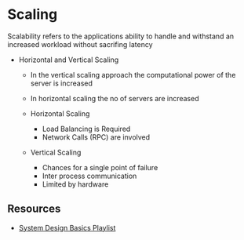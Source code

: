 # Scaling 

Scalability refers to the applications ability to handle and withstand an increased workload without sacrifing latency

- Horizontal and Vertical Scaling 
    - In the vertical scaling approach the computational power of the server is increased
    - In horizontal scaling the no of servers are increased

    - Horizontal Scaling 
        - Load Balancing is Required 
        - Network Calls (RPC) are involved 

    - Vertical Scaling 
        - Chances for a single point of failure
        - Inter process communication
        - Limited by hardware 


## Resources 

- [System Design Basics Playlist](https://www.youtube.com/watch?v=xpDnVSmNFX0&list=PLMCXHnjXnTnvo6alSjVkgxV-VH6EPyvoX)
